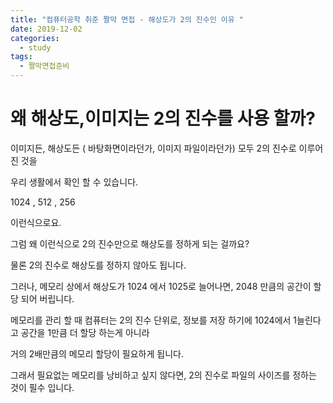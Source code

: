 ```yaml
---
title: "컴퓨터공학 취준 짤막 면접 - 해상도가 2의 진수인 이유 "
date: 2019-12-02
categories: 
  - study
tags: 
  - 짤막면접준비
---
```

# 왜 해상도,이미지는 2의 진수를 사용 할까? 
 이미지든, 해상도든 ( 바탕화면이라던가, 이미지 파일이라던가) 모두 2의 진수로 이루어 진 것을
 
 우리 생활에서 확인 할 수 있습니다. 
 
 1024 , 512 , 256
 
 이런식으로요. 
 
 그럼 왜 이런식으로 2의 진수만으로 해상도를 정하게 되는 걸까요?
 
 물론 2의 진수로 해상도를 정하지 않아도 됩니다. 
 
 그러나, 메모리 상에서 해상도가 1024 에서 1025로 늘어나면, 2048 만큼의 공간이 할당 되어 버립니다. 
 
 메모리를 관리 할 때 컴퓨터는 2의 진수 단위로, 정보를 저장 하기에 1024에서 1늘린다고 공간을 1만큼 더 할당 하는게 아니라
 
 거의 2배만큼의 메모리 할당이 필요하게 됩니다. 
 
 그래서 필요없는 메모리를 낭비하고 싶지 않다면, 2의 진수로 파일의 사이즈를 정하는 것이 필수 입니다. 
